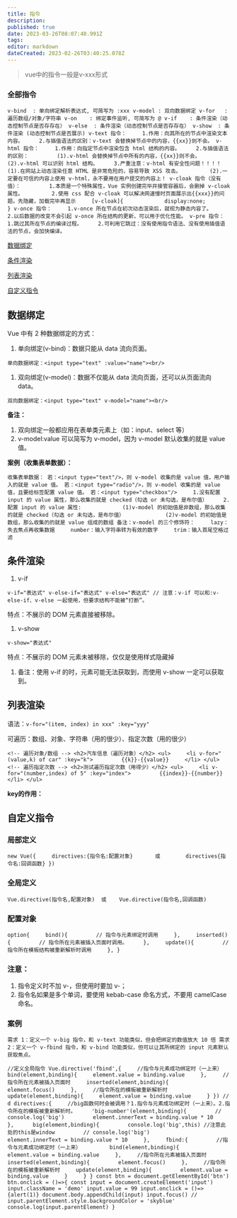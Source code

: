 ```yaml
---
title: 指令
description: 
published: true
date: 2023-03-26T08:07:40.991Z
tags: 
editor: markdown
dateCreated: 2023-02-26T03:40:25.078Z
---
```


> vue中的指令一般是v-xxx形式

### 全部指令

`v-bind  : 单向绑定解析表达式, 可简写为 :xxx v-model : 双向数据绑定 v-for   : 遍历数组/对象/字符串 v-on    : 绑定事件监听, 可简写为 @ v-if    : 条件渲染（动态控制节点是否存存在） v-else  : 条件渲染（动态控制节点是否存存在） v-show  : 条件渲染 (动态控制节点是否展示) v-text 指令：     1.作用：向其所在的节点中渲染文本内容。     2.与插值语法的区别：v-text 会替换掉节点中的内容，{{xx}}则不会。 v-html 指令：     1.作用：向指定节点中渲染包含 html 结构的内容。     2.与插值语法的区别：         (1).v-html 会替换掉节点中所有的内容，{{xx}}则不会。         (2).v-html 可以识别 html 结构。     3.严重注意：v-html 有安全性问题！！！！         (1).在网站上动态渲染任意 HTML 是非常危险的，容易导致 XSS 攻击。         (2).一定要在可信的内容上使用 v-html，永不要用在用户提交的内容上！ v-cloak 指令（没有值）：         1.本质是一个特殊属性，Vue 实例创建完毕并接管容器后，会删掉 v-cloak 属性。         2.使用 css 配合 v-cloak 可以解决网速慢时页面展示出{{xxx}}的问题。先隐藏，加载完毕再显示     [v-cloak]{             display:none;         } v-once 指令：     1.v-once 所在节点在初次动态渲染后，就视为静态内容了。     2.以后数据的改变不会引起 v-once 所在结构的更新，可以用于优化性能。 v-pre 指令：     1.跳过其所在节点的编译过程。     2.可利用它跳过：没有使用指令语法、没有使用插值语法的节点，会加快编译。`

[数据绑定](https://www.notion.so/392e8bd4c52047e2be04e74fc2eb949f)

[条件渲染](https://www.notion.so/ed9cab5db22343b2900c25e17370ac4d)

[列表渲染](https://www.notion.so/a97c3e0ad8ac4f0385e16d95e5a30338)

[自定义指令](https://www.notion.so/0394290437974659a981ccc1e338505e)


## 数据绑定

Vue 中有 2 种数据绑定的方式：

1. 单向绑定(v-bind)：数据只能从 data 流向页面。

`单向数据绑定：<input type="text" :value="name"><br/>`

1. 双向绑定(v-model)：数据不仅能从 data 流向页面，还可以从页面流向 data。

`双向数据绑定：<input type="text" v-model="name"><br/>`

**备注：**

1. 双向绑定一般都应用在表单类元素上（如：input、select 等）
2. v-model:value 可以简写为 v-model，因为 v-model 默认收集的就是 value 值。

**案例（收集表单数据）：**

`收集表单数据： 若：<input type="text"/>，则 v-model 收集的是 value 值，用户输入的就是 value 值。 若：<input type="radio"/>，则 v-model 收集的是 value 值，且要给标签配置 value 值。 若：<input type="checkbox"/>     1.没有配置 input 的 value 属性，那么收集的就是 checked（勾选 or 未勾选，是布尔值）     2.配置 input 的 value 属性:             (1)v-model 的初始值是非数组，那么收集的就是 checked（勾选 or 未勾选，是布尔值）             (2)v-model 的初始值是数组，那么收集的的就是 value 组成的数组 备注：v-model 的三个修饰符：     lazy：失去焦点再收集数据     number：输入字符串转为有效的数字     trim：输入首尾空格过滤`


## 条件渲染

1. v-if

`v-if="表达式" v-else-if="表达式" v-else="表达式" // 注意：v-if 可以和:v-else-if、v-else 一起使用，但要求结构不能被“打断”。`

特点：不展示的 DOM 元素直接被移除。

1. v-show

`v-show="表达式"`

特点：不展示的 DOM 元素未被移除，仅仅是使用样式隐藏掉

1. 备注：使用 v-if 的时，元素可能无法获取到，而使用 v-show 一定可以获取到。


## 列表渲染

语法：`v-for="(item, index) in xxx" :key="yyy"`

可遍历：数组、对象、字符串（用的很少）、指定次数（用的很少）

`<!-- 遍历对象/数组 --> <h2>汽车信息（遍历对象）</h2> <ul>     <li v-for="(value,k) of car" :key="k">         {{k}}-{{value}}     </li> </ul> <!-- 遍历指定次数 --> <h2>测试遍历指定次数（用得少）</h2> <ul>     <li v-for="(number,index) of 5" :key="index">         {{index}}-{{number}}     </li> </ul>`

**key的作用：**



## 自定义指令

### 局部定义

`new Vue({     directives:{指令名:配置对象}       或        directives{指令名:回调函数} })`

### 全局定义

`Vue.directive(指令名,配置对象)  或    Vue.directive(指令名,回调函数)`

### 配置对象

`option{     bind(){         // 指令与元素绑定时调用     },     inserted(){         // 指令所在元素被插入页面时调用。     },     update(){         // 指令所在模板结构被重新解析时调用     }, }`

### 注意：

1. 指令定义时不加 v-，但使用时要加 v-；
2. 指令名如果是多个单词，要使用 kebab-case 命名方式，不要用 camelCase 命名。

### 案例

`需求 1：定义一个 v-big 指令，和 v-text 功能类似，但会把绑定的数值放大 10 倍 需求 2：定义一个 v-fbind 指令，和 v-bind 功能类似，但可以让其所绑定的 input 元素默认获取焦点。`

`//定义全局指令 Vue.directive('fbind',{     //指令与元素成功绑定时（一上来）     bind(element,binding){     element.value = binding.value     },     //指令所在元素被插入页面时     inserted(element,binding){     element.focus()     },     //指令所在的模板被重新解析时     update(element,binding){     element.value = binding.value     } }) // d directives:{     //big函数何时会被调用？1.指令与元素成功绑定时（一上来）。2.指令所在的模板被重新解析时。     'big-number'(element,binding){         // console.log('big')         element.innerText = binding.value * 10     },      big(element,binding){         console.log('big',this) //注意此处的this是window         // console.log('big')         element.innerText = binding.value * 10     },     fbind:{         //指令与元素成功绑定时（一上来）         bind(element,binding){         element.value = binding.value     },     //指令所在元素被插入页面时     inserted(element,binding){         element.focus()     },     //指令所在的模板被重新解析时     update(element,binding){         element.value = binding.value     }     } } const btn = document.getElementById('btn') btn.onclick = ()=>{ const input = document.createElement('input') input.className = 'demo' input.value = 99 input.onclick = ()=>{alert(1)} document.body.appendChild(input) input.focus() // input.parentElement.style.backgroundColor = 'skyblue' console.log(input.parentElement) }`



